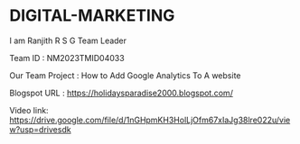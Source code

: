 # DIGITAL-MARKETING

I am Ranjith R S G Team Leader

Team ID : NM2023TMID04033

Our Team Project : How to Add Google Analytics To A website

Blogspot URL : https://holidaysparadise2000.blogspot.com/

Video link:  https://drive.google.com/file/d/1nGHpmKH3HolLjOfm67xIaJg38lre022u/view?usp=drivesdk
